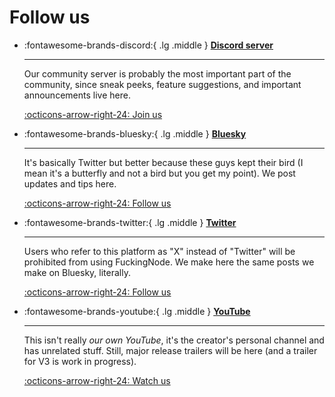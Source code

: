 <!-- markdownlint-disable md033 md030 -->
# Follow us

<div class="grid cards" markdown>

-   :fontawesome-brands-discord:{ .lg .middle } __[Discord server](https://discord.gg/AA2jYAFNmq)__

    ---

    Our community server is probably the most important part of the community, since sneak peeks, feature suggestions, and important announcements live here.

    [:octicons-arrow-right-24: Join us](https://discord.gg/AA2jYAFNmq)

-   :fontawesome-brands-bluesky:{ .lg .middle } __[Bluesky](https://bsky.app/profile/fknode.bsky.social)__

    ---

    It's basically Twitter but better because these guys kept their bird (I mean it's a butterfly and not a bird but you get my point). We post updates and tips here.

    [:octicons-arrow-right-24: Follow us](https://bsky.app/profile/fknode.bsky.social)

-   :fontawesome-brands-twitter:{ .lg .middle } __[Twitter](https://x.com/FuckingNode)__

    ---

    Users who refer to this platform as "X" instead of "Twitter" will be prohibited from using FuckingNode. We make here the same posts we make on Bluesky, literally.

    [:octicons-arrow-right-24: Follow us](https://x.com/FuckingNode)

-   :fontawesome-brands-youtube:{ .lg .middle } __[YouTube](https://youtube.com/watch?v=_lppvGYUXNk)__

    ---

    This isn't really _our own YouTube_, it's the creator's personal channel and has unrelated stuff. Still, major release trailers will be here (and a trailer for V3 is work in progress).

    [:octicons-arrow-right-24: Watch us](https://youtube.com/watch?v=_lppvGYUXNk)

</div>
